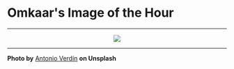 # Omkaar's Image of the Hour

---

<div align="center">

<a href="https://unsplash.com/photos/a-group-of-people-standing-on-top-of-a-sandy-hill--QQFJD2_R7A">
  <img src="https://images.unsplash.com/photo-1740448868355-0772ebaf9371?crop=entropy&cs=tinysrgb&fit=max&fm=jpg&ixid=M3w3NjA2Nzh8MHwxfHJhbmRvbXx8fHx8fHx8fDE3NTEwMzU0ODF8&ixlib=rb-4.1.0&q=80&w=1080" style="max-width:100%; height:auto;">
</a>



</div>

---

**Photo by** [Antonio Verdín](https://unsplash.com/@verrrdin) **on Unsplash**
